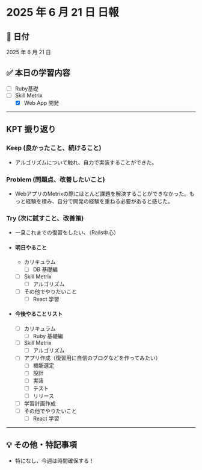 # 2025 年 6 月 21 日 日報

## 📅 日付

2025 年 6 月 21 日

## ✅ 本日の学習内容

- [ ] Ruby基礎
- [ ] Skill Metrix
    - [x] Web App 開発

---

## KPT 振り返り

### Keep (良かったこと、続けること)

- アルゴリズムについて触れ、自力で実装することができた。

### Problem (問題点、改善したいこと)

- WebアプリのMetrixの際にほとんど課題を解決することができなかった。もっと経験を積み、自分で開発の経験を重ねる必要があると感じた。

### Try (次に試すこと、改善策)

- 一旦これまでの復習をしたい、（Rails中心）

- #### 明日やること
  - カリキュラム
    - [ ] DB 基礎編
  - [ ] Skill Metrix
    - [ ] アルゴリズム
  - [ ] その他でやりたいこと
    - [ ] React 学習
- #### 今後やることリスト
  - [ ] カリキュラム
    - [ ] Ruby 基礎編
  - [ ] Skill Metrix
    - [ ] アルゴリズム
  - [ ] アプリ作成（復習用に自信のブログなどを作ってみたい）
    - [ ] 機能選定
    - [ ] 設計
    - [ ] 実装
    - [ ] テスト
    - [ ] リリース
  - [ ] 学習計画作成
  - [ ] その他でやりたいこと
    - [ ] React 学習

---

## 💡 その他・特記事項
- 特になし、今週は時間確保する！
